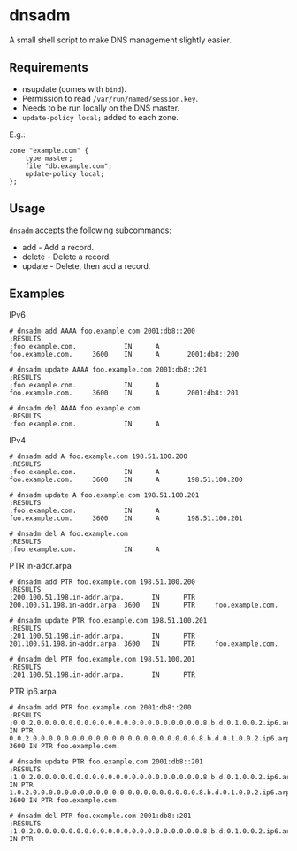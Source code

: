 # dnsadm

A small shell script to make DNS management slightly easier.

## Requirements

* nsupdate (comes with `bind`).
* Permission to read `/var/run/named/session.key`.
* Needs to be run locally on the DNS master.
* `update-policy local;` added to each zone.

E.g.:

    zone "example.com" {
        type master;
        file "db.example.com";
        update-policy local;
    };

## Usage

`dnsadm` accepts the following subcommands:

* add - Add a record.
* delete - Delete a record.
* update - Delete, then add a record.

## Examples

IPv6

    # dnsadm add AAAA foo.example.com 2001:db8::200
    ;RESULTS
    ;foo.example.com.            IN      A
    foo.example.com.     3600    IN      A       2001:db8::200

    # dnsadm update AAAA foo.example.com 2001:db8::201
    ;RESULTS
    ;foo.example.com.            IN      A
    foo.example.com.     3600    IN      A       2001:db8::201

    # dnsadm del AAAA foo.example.com
    ;RESULTS
    ;foo.example.com.            IN      A

IPv4

    # dnsadm add A foo.example.com 198.51.100.200
    ;RESULTS
    ;foo.example.com.            IN      A
    foo.example.com.     3600    IN      A       198.51.100.200

    # dnsadm update A foo.example.com 198.51.100.201
    ;RESULTS
    ;foo.example.com.            IN      A
    foo.example.com.     3600    IN      A       198.51.100.201

    # dnsadm del A foo.example.com
    ;RESULTS
    ;foo.example.com.            IN      A

PTR in-addr.arpa

    # dnsadm add PTR foo.example.com 198.51.100.200
    ;RESULTS
    ;200.100.51.198.in-addr.arpa.       IN      PTR
    200.100.51.198.in-addr.arpa. 3600   IN      PTR     foo.example.com.

    # dnsadm update PTR foo.example.com 198.51.100.201
    ;RESULTS
    ;201.100.51.198.in-addr.arpa.       IN      PTR
    201.100.51.198.in-addr.arpa. 3600   IN      PTR     foo.example.com.

    # dnsadm del PTR foo.example.com 198.51.100.201
    ;RESULTS
    ;201.100.51.198.in-addr.arpa.       IN      PTR

PTR ip6.arpa

    # dnsadm add PTR foo.example.com 2001:db8::200
    ;RESULTS
    ;0.0.2.0.0.0.0.0.0.0.0.0.0.0.0.0.0.0.0.0.0.0.0.0.8.b.d.0.1.0.0.2.ip6.arpa. IN PTR
    0.0.2.0.0.0.0.0.0.0.0.0.0.0.0.0.0.0.0.0.0.0.0.0.8.b.d.0.1.0.0.2.ip6.arpa. 3600 IN PTR foo.example.com.

    # dnsadm update PTR foo.example.com 2001:db8::201
    ;RESULTS
    ;1.0.2.0.0.0.0.0.0.0.0.0.0.0.0.0.0.0.0.0.0.0.0.0.8.b.d.0.1.0.0.2.ip6.arpa. IN PTR
    1.0.2.0.0.0.0.0.0.0.0.0.0.0.0.0.0.0.0.0.0.0.0.0.8.b.d.0.1.0.0.2.ip6.arpa. 3600 IN PTR foo.example.com.

    # dnsadm del PTR foo.example.com 2001:db8::201
    ;RESULTS
    ;1.0.2.0.0.0.0.0.0.0.0.0.0.0.0.0.0.0.0.0.0.0.0.0.8.b.d.0.1.0.0.2.ip6.arpa. IN PTR
